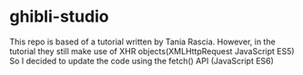 # ghibli-studio
This repo is based of a tutorial written by Tania Rascia.
However, in the tutorial they still make use of XHR objects(XMLHttpRequest JavaScript ES5)
So I decided to update the code using the fetch() API (JavaScript ES6)

